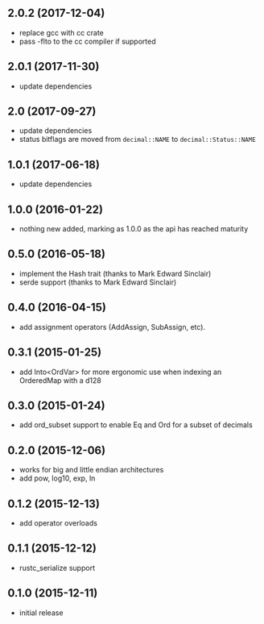 ## 2.0.2 (2017-12-04)

- replace gcc with cc crate
- pass -flto to the cc compiler if supported

## 2.0.1 (2017-11-30)

- update dependencies

## 2.0 (2017-09-27)

- update dependencies
- status bitflags are moved from `decimal::NAME` to `decimal::Status::NAME`

## 1.0.1 (2017-06-18)

- update dependencies

## 1.0.0 (2016-01-22)

- nothing new added, marking as 1.0.0 as the api has reached maturity

## 0.5.0 (2016-05-18)

- implement the Hash trait (thanks to Mark Edward Sinclair)
- serde support (thanks to Mark Edward Sinclair)

## 0.4.0 (2016-04-15)

- add assignment operators (AddAssign, SubAssign, etc).

## 0.3.1 (2015-01-25)

- add Into<OrdVar<d128>> for more ergonomic use when indexing an OrderedMap with
  a d128

## 0.3.0 (2015-01-24)

- add ord_subset support to enable Eq and Ord for a subset of decimals

## 0.2.0 (2015-12-06)

- works for big and little endian architectures
- add pow, log10, exp, ln

## 0.1.2 (2015-12-13)

- add operator overloads

## 0.1.1 (2015-12-12)

- rustc_serialize support

## 0.1.0 (2015-12-11)

- initial release
